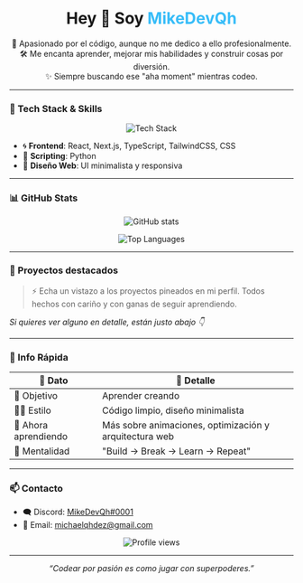 <h1 align="center">Hey 👋 Soy <span style="color:#38bdf8">MikeDevQh</span></h1>

<p align="center">
  🧠 Apasionado por el código, aunque no me dedico a ello profesionalmente.<br/>
  🛠️ Me encanta aprender, mejorar mis habilidades y construir cosas por diversión.<br/>
  ✨ Siempre buscando ese "aha moment" mientras codeo.
</p>

---

### 🧰 Tech Stack & Skills

<p align="center">
  <img src="https://skillicons.dev/icons?i=react,nextjs,ts,css,tailwind,python,html" alt="Tech Stack" />
</p>

- 🌀 **Frontend**: React, Next.js, TypeScript, TailwindCSS, CSS
- 🐍 **Scripting**: Python
- 🧱 **Diseño Web**: UI minimalista y responsiva

---

### 📊 GitHub Stats

<p align="center">
  <img src="https://github-readme-stats.vercel.app/api?username=MikeDevQh&show_icons=true&theme=tokyonight&hide_border=true&hide_title=true" alt="GitHub stats" />
</p>

<p align="center">
  <img src="https://github-readme-stats.vercel.app/api/top-langs/?username=MikeDevQh&layout=compact&theme=tokyonight&hide_border=true&langs_count=8" alt="Top Languages" />
</p>

---

### 🧩 Proyectos destacados

> ⚡ Echa un vistazo a los proyectos pineados en mi perfil. Todos hechos con cariño y con ganas de seguir aprendiendo.

_Si quieres ver alguno en detalle, están justo abajo 👇_

---

### 📍 Info Rápida

| 🧾 Dato | 💬 Detalle |
|--------|------------|
| 🎯 Objetivo | Aprender creando |
| 🧑‍💻 Estilo | Código limpio, diseño minimalista |
| 🌱 Ahora aprendiendo | Más sobre animaciones, optimización y arquitectura web |
| 🧠 Mentalidad | "Build → Break → Learn → Repeat" |

---

### 📫 Contacto

- 🗨️ Discord: [MikeDevQh#0001](https://discord.com/users/925933412710232105)
- 📧 Email: [michaelqhdez@gmail.com](mailto:michaelqhdez@gmail.com)

<p align="center">
  <img src="https://komarev.com/ghpvc/?username=MikeDevQh&style=flat-square&color=38bdf8" alt="Profile views" />
</p>

---

<p align="center">
  <i>“Codear por pasión es como jugar con superpoderes.”</i>
</p>
